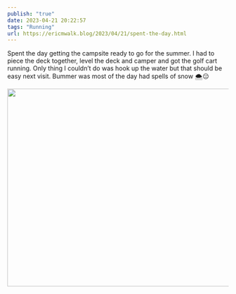 ```yaml
---
publish: "true"
date: 2023-04-21 20:22:57
tags: "Running"
url: https://ericmwalk.blog/2023/04/21/spent-the-day.html
---
```


Spent the day getting the campsite ready to go for the summer. I had to piece the deck together, level the deck and camper and got the golf cart running. Only thing I couldn’t do was hook up the water but that should be easy next visit. Bummer was most of the day had spells of snow 🌨️😑



<img src="uploads/2023/015f4cbeea.jpg" width="600" height="450" alt="">